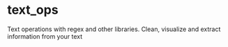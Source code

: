 # text_ops
Text operations with regex and other libraries. Clean, visualize and extract information from your text
